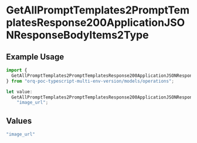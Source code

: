 # GetAllPromptTemplates2PromptTemplatesResponse200ApplicationJSONResponseBodyItems2Type

## Example Usage

```typescript
import {
  GetAllPromptTemplates2PromptTemplatesResponse200ApplicationJSONResponseBodyItems2Type,
} from "orq-poc-typescript-multi-env-version/models/operations";

let value:
  GetAllPromptTemplates2PromptTemplatesResponse200ApplicationJSONResponseBodyItems2Type =
    "image_url";
```

## Values

```typescript
"image_url"
```